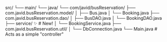 src/
└── main/
    └── java/
        └── com/javid/busReservation/
            ├── com.javid.busReservation.model/
            │   ├── Bus.java
            │   └── Booking.java
            ├── com.javid.busReservation.dao/
            │   ├── BusDAO.java
            │   └── BookingDAO.java
            ├── service/       ✨ # New!
            │   └── BookingService.java
            ├── com.javid.busReservation.util/
            │   └── DbConnection.java
            └── Main.java      # Acts as a simple "controller"